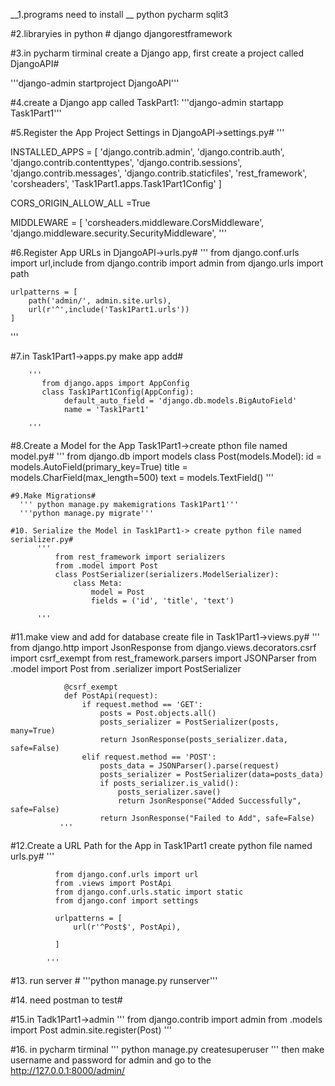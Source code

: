 __1.programs need to install __
  python 
  pycharm
  sqlit3

#2.libraryies in python #
  django
  djangorestframework

#3.in pycharm tirminal  create a Django app, first create a project called DjangoAPI#

  '''django-admin startproject DjangoAPI'''

#4.create a Django app called TaskPart1:
  '''django-admin startapp Task1Part1'''
 
#5.Register the App Project Settings in DjangoAPI->settings.py#
   '''
 

INSTALLED_APPS = [
    'django.contrib.admin',
    'django.contrib.auth',
    'django.contrib.contenttypes',
    'django.contrib.sessions',
    'django.contrib.messages',
    'django.contrib.staticfiles',
    'rest_framework',
    'corsheaders',
    'Task1Part1.apps.Task1Part1Config'
]


CORS_ORIGIN_ALLOW_ALL =True

MIDDLEWARE = [
    'corsheaders.middleware.CorsMiddleware',
    'django.middleware.security.SecurityMiddleware',
    '''
    
    
#6.Register App URLs in DjangoAPI->urls.py#
  '''
    from django.conf.urls import url,include
    from django.contrib import admin
    from django.urls import path



    urlpatterns = [
        path('admin/', admin.site.urls),
        url(r'^',include('Task1Part1.urls'))
    ]
  '''
  
  
  
  #7.in Task1Part1->apps.py make app add#
  
        '''
           from django.apps import AppConfig
           class Task1Part1Config(AppConfig):
                default_auto_field = 'django.db.models.BigAutoField'
                name = 'Task1Part1'

        '''
    
   #8.Create a Model for the App Task1Part1->create pthon file named model.py#
      '''
          from django.db import models
          class Post(models.Model):
              id = models.AutoField(primary_key=True)
              title = models.CharField(max_length=500)
              text = models.TextField()
          '''
      
    #9.Make Migrations#
      ''' python manage.py makemigrations Task1Part1'''
      '''python manage.py migrate'''
      
    #10. Serialize the Model in Task1Part1-> create python file named serializer.py#
          '''
              from rest_framework import serializers
              from .model import Post
              class PostSerializer(serializers.ModelSerializer):
                  class Meta:
                      model = Post
                      fields = ('id', 'title', 'text')

          '''
          
   #11.make view and add for database create file in Task1Part1->views.py#
            ''' from django.http import JsonResponse
                from django.views.decorators.csrf import csrf_exempt
                from rest_framework.parsers import JSONParser
                from .model import Post
                from .serializer import PostSerializer


                @csrf_exempt
                def PostApi(request):
                    if request.method == 'GET':
                        posts = Post.objects.all()
                        posts_serializer = PostSerializer(posts, many=True)
                        return JsonResponse(posts_serializer.data, safe=False)
                    elif request.method == 'POST':
                        posts_data = JSONParser().parse(request)
                        posts_serializer = PostSerializer(data=posts_data)
                        if posts_serializer.is_valid():
                            posts_serializer.save()
                            return JsonResponse("Added Successfully", safe=False)
                        return JsonResponse("Failed to Add", safe=False)
               '''
  #12.Create a URL Path for the App in Task1Part1 create python file named urls.py#
            '''

              from django.conf.urls import url
              from .views import PostApi
              from django.conf.urls.static import static
              from django.conf import settings

              urlpatterns = [
                  url(r'^Post$', PostApi),

              ]

            '''
#13. run server #
      '''python manage.py runserver'''

#14. need postman to test#


#15.in Tadk1Part1->admin
      '''
          from django.contrib import admin
          from .models import Post
          admin.site.register(Post)
      '''
      
#16. in pycharm tirminal 
      '''
          python manage.py createsuperuser
      '''
      then make username and password for admin and go to the http://127.0.0.1:8000/admin/

